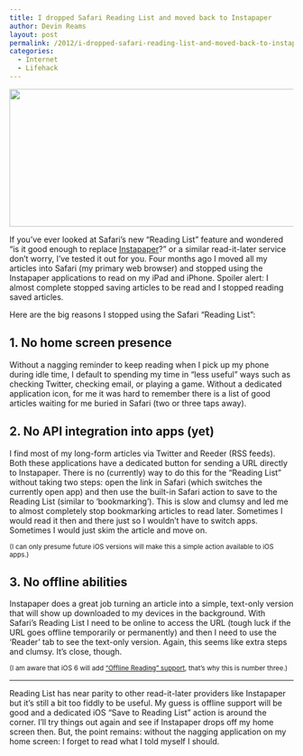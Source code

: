 ```yaml
---
title: I dropped Safari Reading List and moved back to Instapaper
author: Devin Reams
layout: post
permalink: /2012/i-dropped-safari-reading-list-and-moved-back-to-instapaper/
categories:
  - Internet
  - Lifehack
---
```

<img src="http://devin.reams.me/wp-content/uploads/2012/03/empty-reading-list-full-instapaper-510x244.png" alt="" title="Empty Reading List, full Instapaper" width="510" height="244" class="aligncenter size-medium-img wp-image-3196" />

If you&#8217;ve ever looked at Safari&#8217;s new &#8220;Reading List&#8221; feature and wondered &#8220;is it good enough to replace [Instapaper][1]?&#8221; or a similar read-it-later service don&#8217;t worry, I&#8217;ve tested it out for you. Four months ago I moved all my articles into Safari (my primary web browser) and stopped using the Instapaper applications to read on my iPad and iPhone. Spoiler alert: I almost complete stopped saving articles to be read and I stopped reading saved articles.

Here are the big reasons I stopped using the Safari &#8220;Reading List&#8221;:

## 1. No home screen presence

Without a nagging reminder to keep reading when I pick up my phone during idle time, I default to spending my time in &#8220;less useful&#8221; ways such as checking Twitter, checking email, or playing a game. Without a dedicated application icon, for me it was hard to remember there is a list of good articles waiting for me buried in Safari (two or three taps away).

## 2. No API integration into apps (yet)

I find most of my long-form articles via Twitter and Reeder (RSS feeds). Both these applications have a dedicated button for sending a URL directly to Instapaper. There is no (currently) way to do this for the &#8220;Reading List&#8221; without taking two steps: open the link in Safari (which switches the currently open app) and then use the built-in Safari action to save to the Reading List (similar to &#8216;bookmarking&#8217;). This is slow and clumsy and led me to almost completely stop bookmarking articles to read later. Sometimes I would read it then and there just so I wouldn&#8217;t have to switch apps. Sometimes I would just skim the article and move on.

<small>(I can only presume future iOS versions will make this a simple action available to iOS apps.)</small>

## 3. No offline abilities

Instapaper does a great job turning an article into a simple, text-only version that will show up downloaded to my devices in the background. With Safari&#8217;s Reading List I need to be online to access the URL (tough luck if the URL goes offline temporarily or permanently) and then I need to use the &#8216;Reader&#8217; tab to see the text-only version. Again, this seems like extra steps and clumsy. It&#8217;s close, though.

<small>(I am aware that iOS 6 will add <a href="http://www.apple.com/ios/ios6/#safari">&#8220;Offline Reading&#8221; support</a>, that&#8217;s why this is number three.)</small>

* * *

Reading List has near parity to other read-it-later providers like Instapaper but it&#8217;s still a bit too fiddly to be useful. My guess is offline support will be good and a dedicated iOS &#8220;Save to Reading List&#8221; action is around the corner. I&#8217;ll try things out again and see if Instapaper drops off my home screen then. But, the point remains: without the nagging application on my home screen: I forget to read what I told myself I should.

 [1]: http://instapaper.com/